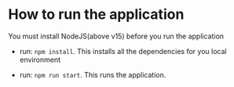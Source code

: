 # How to run the application

You must install NodeJS(above v15) before you run the application

- run: `npm install`. This installs all the dependencies for you local environment

- run: `npm run start`. This runs the application.